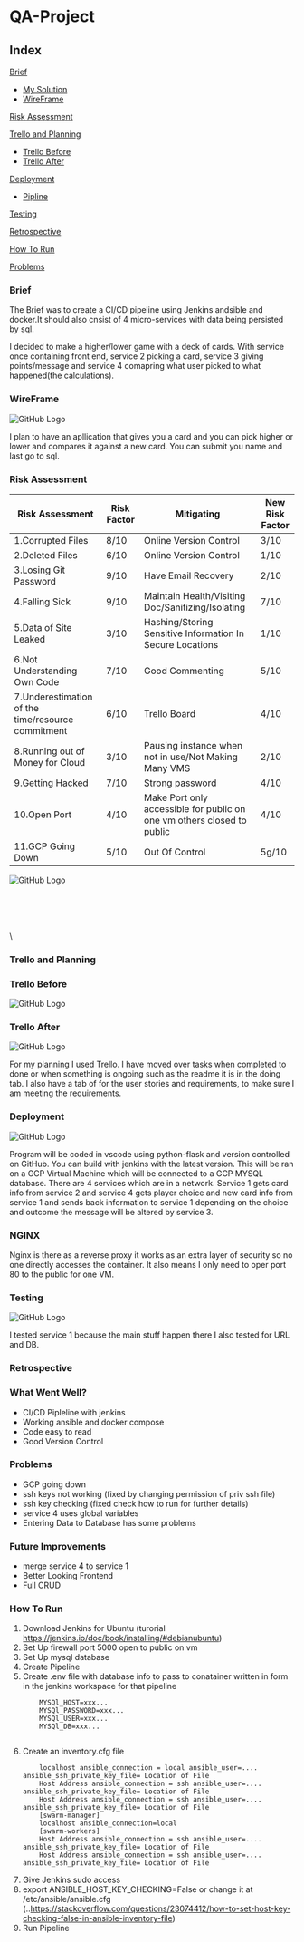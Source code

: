 # QA-Project
## Index

[Brief](#brief)
   * [My Solution](#mysolution)
   * [WireFrame](#WireFrame)
   


[Risk Assessment](#RA)

[Trello and Planning](#TAP)
  * [Trello Before](#Tap1)
  * [Trello After](#Tap2)

[Deployment](#Deploy)
  * [Pipline](#Pipeline)

[Testing](#Testing)

[Retrospective](#Retro)  

[How To Run](#Run)  

[Problems](#Problems)

<a name="brief"></a>

### Brief

The Brief was to create a CI/CD pipeline using Jenkins andsible and docker.It should also cnsist of 4 micro-services with data being persisted by sql.

I decided to make a higher/lower game with a deck of cards. With service once containing front end, service 2 picking a card, service 3 giving points/message and service 4 comapring what user picked to what happened(the calculations).

### WireFrame

![GitHub Logo](https://github.com/Amran-Lab/RDME/blob/master/WireFrame.PNG?raw=true)

I plan to have an apllication that gives you a card and you can pick higher or lower and compares it against a new card.
You can submit you name and last go to sql.


<a name="RA"></a>

### Risk Assessment

| Risk Assessment                                 | Risk Factor | Mitigating                                        | New Risk Factor |
|-------------------------------------------------|-------------|---------------------------------------------------|-----------------|
| 1.Corrupted Files                                 | 8/10        | Online Version Control                            | 3/10            |
| 2.Deleted Files                                   | 6/10        | Online Version Control                            | 1/10            |
| 3.Losing Git Password                             | 9/10        | Have Email Recovery                               | 2/10            |
| 4.Falling Sick                                    | 9/10        | Maintain Health/Visiting Doc/Sanitizing/Isolating | 7/10            |
| 5.Data of Site Leaked                             | 3/10        | Hashing/Storing Sensitive Information In Secure Locations             | 1/10            |
| 6.Not Understanding Own Code                      | 7/10        | Good Commenting                                   | 5/10            |
| 7.Underestimation of the time/resource commitment | 6/10        | Trello Board                                      | 4/10            |
| 8.Running out of Money for Cloud                  | 3/10        | Pausing instance when not in use/Not Making Many VMS                  | 2/10            |
| 9.Getting Hacked                                  | 7/10        | Strong password                                   | 4/10            |
| 10.Open Port                                       | 4/10        | Make Port only accessible for public on one vm others closed to public                                  | 4/10            |
| 11.GCP Going Down                                  | 5/10        | Out Of Control                                   | 5g/10            |



![GitHub Logo](https://github.com/Amran-Lab/RDME/blob/master/rmatrix.PNG?raw=true)

\
\
\
\
\



<a name="TAP"></a>
<a name="TAP1"></a>

### Trello and Planning

### Trello Before

![GitHub Logo](https://github.com/Amran-Lab/RDME/blob/master/Trellob4.PNG?raw=true)




<a name="TAP2"></a>

### Trello After

![GitHub Logo](https://github.com/Amran-Lab/RDME/blob/master/TrelloAf.PNG?raw=true)



For my planning I used Trello. I have moved over tasks when completed to done or when something is ongoing such as the readme it is in the doing tab. I also have a tab of
for the user stories and requirements, to make sure I am meeting the requirements.



<a name="Deploy"></a>
<a name="Pipeline"></a>

### Deployment

![GitHub Logo](https://github.com/Amran-Lab/RDME/blob/master/Diagram1.png?raw=true)

Program will be coded in vscode using python-flask and version controlled on GitHub. You can build with jenkins with the latest version. This will be ran on a GCP Virtual Machine which will be connected to a GCP MYSQL database. There are 4 services which are in a network.
Service 1 gets card info from service 2 and service 4 gets player choice and new card info from service 1 and sends back information to
service 1 depending on the choice and outcome the message will be altered by service 3.

### NGINX

Nginx is there as a reverse proxy it works as an extra layer of security so no one directly accesses the container. It also means
I only need to oper port 80 to the public for one VM.


<a name="Testing"></a>

### Testing



![GitHub Logo](https://github.com/Amran-Lab/RDME/blob/master/coverage1.PNG?raw=true)

I tested service 1 because the main stuff happen there I also tested for URL and DB.

<a name="Retrospective"></a>

### Retrospective

### What Went Well?
+ CI/CD Pipleline with jenkins
+ Working ansible and docker compose
+ Code easy to read
+ Good Version Control

### Problems
+ GCP going down
+ ssh keys not working (fixed by changing permission of priv ssh file)
+ ssh key checking (fixed check how to run for further details)
+ service 4 uses global variables 
+ Entering Data to Database has some problems

### Future Improvements
+ merge service 4 to service 1
+ Better Looking Frontend
+ Full CRUD

<a name="Run"></a>

### How To Run

1. Download Jenkins for Ubuntu (turorial https://jenkins.io/doc/book/installing/#debianubuntu)
2. Set Up firewall port 5000 open to public on vm
3. Set Up mysql database
5. Create Pipeline
4. Create .env file with database info to pass to conatainer written in form in the jenkins workspace for that pipeline
    ```
        MYSQl_HOST=xxx...
        MYSQl_PASSWORD=xxx...
        MYSQl_USER=xxx...
        MYSQl_DB=xxx...
 
 
5. Create an inventory.cfg file
    ```[servers]
        localhost ansible_connection = local ansible_user=.... ansible_ssh_private_key_file= Location of File
        Host Address ansible_connection = ssh ansible_user=.... ansible_ssh_private_key_file= Location of File
        Host Address ansible_connection = ssh ansible_user=.... ansible_ssh_private_key_file= Location of File
        [swarm-manager]
        localhost ansible_connection=local       
        [swarm-workers]
        Host Address ansible_connection = ssh ansible_user=.... ansible_ssh_private_key_file= Location of File
        Host Address ansible_connection = ssh ansible_user=.... ansible_ssh_private_key_file= Location of File
 6. Give Jenkins sudo access
 7. export ANSIBLE_HOST_KEY_CHECKING=False or change it at /etc/ansible/ansible.cfg (..https://stackoverflow.com/questions/23074412/how-to-set-host-key-checking-false-in-ansible-inventory-file)
 7. Run Pipeline

